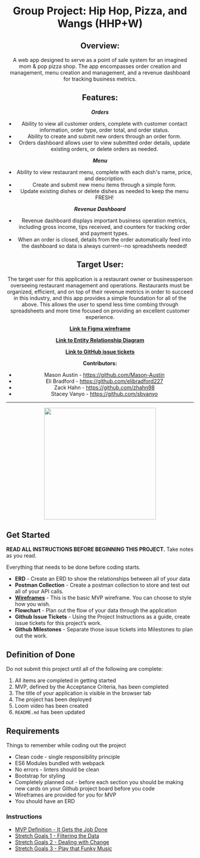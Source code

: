 <div style="text-align:center">
<h1>Group Project: Hip Hop, Pizza, and Wangs (HHP+W)</h1>

## Overview:
A web app designed to serve as a point of sale system for an imagined mom & pop pizza shop. The app encompasses order creation and management, menu creation and management, and a revenue dashboard for tracking business metrics.


## Features:
***Orders***
* Ability to view all customer orders, complete with customer contact information, order type, order total, and order status.
* Ability to create and submit new orders through an order form.
* Orders dashboard allows user to view submitted order details, update existing orders, or delete orders as needed.

***Menu***
* Ability to view restaurant menu, complete with each dish's name, price, and description.
* Create and submit new menu items through a simple form.
* Update existing dishes or delete dishes as needed to keep the menu FRESH!

***Revenue Dashboard***
* Revenue dashboard displays important business operation metrics, including gross income, tips received, and counters for tracking order and payment types. 
* When an order is closed, details from the order automatically feed into the dashboard so data is always current--no spreadsheets needed!


## Target User:
The target user for this application is a restaurant owner or businessperson overseeing restaurant management and operations. Restaurants must be organized, efficient, and on top of their revenue metrics in order to succeed in this industry, and this app provides a simple foundation for all of the above. This allows the user to spend less time combing through spreadsheets and more time focused on providing an excellent customer experience. 


**[Link to Figma wireframe]([url](https://www.figma.com/file/627muqsb4Ns7tA0b2viebw/Outpizzas-the-Hut?type=design&node-id=0-1&t=MbsoMFWYghABVN5g-0))**

**[Link to Entity Relationship Diagram]([url](https://dbdiagram.io/d/647b5464722eb7749454a86e))**

**[Link to GitHub issue tickets]([url](https://github.com/nss-evening-cohort-E23/pos-terminal-outpizzas-the-hut/issues?q=is%3Aissue+is%3Aclosed))**


**Contributors:**
* Mason Austin - https://github.com/Mason-Austin
* Eli Bradford - https://github.com/elibradford227
* Zack Hahn - https://github.com/zhahn98
* Stacey Vanyo - https://github.com/sbvanyo

<hr>

<image src="https://user-images.githubusercontent.com/29741570/205346767-a182560c-64a6-4cfa-80b3-0d64cf998242.png" style="height:300px;"></image></div>

## Get Started
**READ ALL INSTRUCTIONS BEFORE BEGINNING THIS PROJECT.** Take notes as you read.

Everything that needs to be done before coding starts.

* **ERD** - Create an ERD to show the relationships between all of  your data
* **Postman Collection** - Create a postman collection to store and test out all of your API calls.
* **[Wireframes](https://www.figma.com/file/4y3EZddALuBR3ouSEM57Np/MVP?node-id=0%3A1)** - This is the basic MVP wireframe. You can choose to style how you wish.
* **Flowchart** - Plan out the flow of your data through the application
* **Github Issue Tickets** - Using the Project Instructions as a guide, create issue tickets for this project’s work.
* **Github Milestones** - Separate those issue tickets into Milestones to plan out the work.

## Definition of Done

Do not submit this project until all of the following are complete:

1. All items are completed in getting started
1. MVP, defined by the Acceptance Criteria, has been completed
1. The title of your application is visible in the browser tab
1. The project has been deployed
1. Loom video has been created
1. `README.md` has been updated

## Requirements

Things to remember while coding out the project

* Clean code - single responsibility principle
* ES6 Modules bundled with webpack
* No errors - linters should be clean
* Bootstrap for styling
* Completely planned out - before each section you should be making new cards on your Github project board before you code
* Wireframes are provided for you for MVP
* You should have an ERD

### Instructions

* [MVP Definition - It Gets the Job Done](./instructions/mvp.md)
* [Stretch Goals 1 - Filtering the Data](./instructions/stretch-1.md)
* [Stretch Goals 2 - Dealing with Change](./instructions/stretch-2.md)
* [Stretch Goals 3 - Play that Funky Music](./instructions/stretch-3.md)
